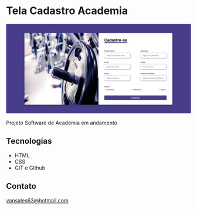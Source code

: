 # Tela Cadastro  Academia



![preview](./git%20hub%2C/TELA%20CADASTRO.jpeg)

Projeto Software de Academia em andamento 



## Tecnologias 

- HTML
- CSS
- GIT e  Github

## Contato 

vansales63@hotmail.com
